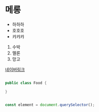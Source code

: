# 메롱

- 하하하
- 호호호
- 캬캬캬

1. 수박
1. 멜론
1. 망고

[네이버링크](https://www.naver.com/)


```java

public class Food {

}
```

```javascript

const element = document.querySelector();
```